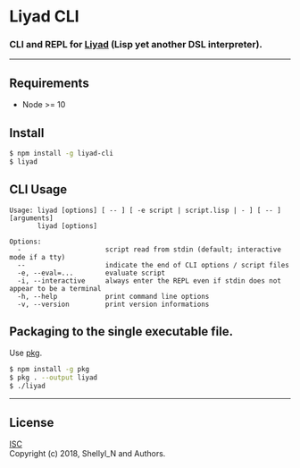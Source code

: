 # Liyad CLI
### CLI and REPL for [Liyad](https://github.com/shellyln/liyad) (Lisp yet another DSL interpreter).


----

## Requirements

* Node >= 10

## Install

```bash
$ npm install -g liyad-cli
$ liyad
```

## CLI Usage

```
Usage: liyad [options] [ -- ] [ -e script | script.lisp | - ] [ -- ] [arguments]
       liyad [options]

Options:
  -                     script read from stdin (default; interactive mode if a tty)
  --                    indicate the end of CLI options / script files
  -e, --eval=...        evaluate script
  -i, --interactive     always enter the REPL even if stdin does not appear to be a terminal
  -h, --help            print command line options
  -v, --version         print version informations
```

## Packaging to the single executable file.
Use [pkg](https://www.npmjs.com/package/pkg).

```bash
$ npm install -g pkg
$ pkg . --output liyad
$ ./liyad
```

----

## License
[ISC](https://github.com/shellyln/liyad-cli/blob/master/LICENSE.md)  
Copyright (c) 2018, Shellyl_N and Authors.
